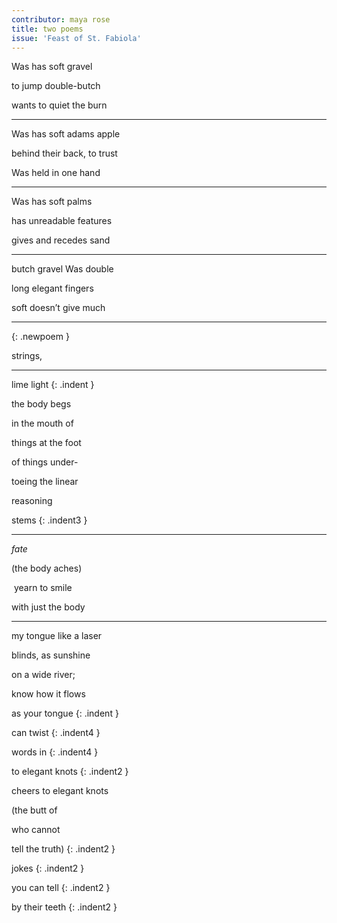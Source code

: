 ```yaml
---
contributor: maya rose
title: two poems
issue: 'Feast of St. Fabiola'
---
```


<style>
.indent {
    padding-left:3rem;
}

.indent2 {
    padding-left:4rem;
}

.indent3 {
    padding-left:5rem;
}

.indent4 {
    padding-left:7rem;
}

</style>

Was has soft gravel

to jump double-butch

wants to quiet the burn

---

Was has soft adams apple

behind their back, to trust

Was held in one hand

---

Was has soft palms

has unreadable features

gives and recedes sand

---

butch gravel Was double

long elegant fingers

soft doesn’t give much

---
{: .newpoem }

strings,

---

lime light
{: .indent }

the body begs

in the mouth of

things at the foot

of things under-

toeing the linear

reasoning

stems
{: .indent3 }

---

*fate*

(the body aches)

&nbsp;yearn to smile

with just the body

---

my tongue like a laser

blinds, as sunshine

on a wide river;

know how it flows

as your tongue
{: .indent }

can twist
{: .indent4 }

words in
{: .indent4 }

to elegant knots
{: .indent2 }

cheers to elegant knots

(the butt of

who cannot

tell the truth)
{: .indent2 }

jokes
{: .indent2 }

you can tell
{: .indent2 }

by their teeth
{: .indent2 }
